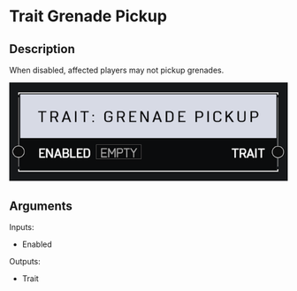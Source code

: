 # Trait Grenade Pickup

## Description

When disabled, affected players may not pickup grenades.

![Trait Grenade Pickup](../../.gitbook/assets/images/scripting/traits/trait-grenade-pickup.png)

## Arguments

Inputs:

* Enabled

Outputs:

* Trait
